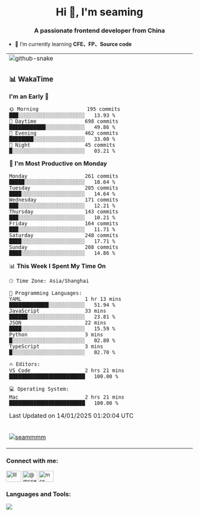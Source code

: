 <h1 align="center">Hi 👋, I'm seaming</h1>
<h3 align="center">A passionate frontend developer from China</h3>

- 🌱 I’m currently learning **CFE、FP、Source code**

<div align="center">

<table>

<tr><td>
  <img alt="github-snake" src="profile-snake-contrib/github-user-contribution.svg"/>
</td></tr>

<tr><td>

### 📊 WakaTime

<!--START_SECTION:waka-->
**I'm an Early 🐤** 

```text
🌞 Morning                195 commits         ███░░░░░░░░░░░░░░░░░░░░░░   13.93 % 
🌆 Daytime                698 commits         ████████████░░░░░░░░░░░░░   49.86 % 
🌃 Evening                462 commits         ████████░░░░░░░░░░░░░░░░░   33.00 % 
🌙 Night                  45 commits          █░░░░░░░░░░░░░░░░░░░░░░░░   03.21 % 
```
📅 **I'm Most Productive on Monday** 

```text
Monday                   261 commits         █████░░░░░░░░░░░░░░░░░░░░   18.64 % 
Tuesday                  205 commits         ████░░░░░░░░░░░░░░░░░░░░░   14.64 % 
Wednesday                171 commits         ███░░░░░░░░░░░░░░░░░░░░░░   12.21 % 
Thursday                 143 commits         ███░░░░░░░░░░░░░░░░░░░░░░   10.21 % 
Friday                   164 commits         ███░░░░░░░░░░░░░░░░░░░░░░   11.71 % 
Saturday                 248 commits         ████░░░░░░░░░░░░░░░░░░░░░   17.71 % 
Sunday                   208 commits         ████░░░░░░░░░░░░░░░░░░░░░   14.86 % 
```


📊 **This Week I Spent My Time On** 

```text
🕑︎ Time Zone: Asia/Shanghai

💬 Programming Languages: 
YAML                     1 hr 13 mins        █████████████░░░░░░░░░░░░   51.94 % 
JavaScript               33 mins             ██████░░░░░░░░░░░░░░░░░░░   23.81 % 
JSON                     22 mins             ████░░░░░░░░░░░░░░░░░░░░░   15.59 % 
Python                   3 mins              █░░░░░░░░░░░░░░░░░░░░░░░░   02.80 % 
TypeScript               3 mins              █░░░░░░░░░░░░░░░░░░░░░░░░   02.70 % 

🔥 Editors: 
VS Code                  2 hrs 21 mins       █████████████████████████   100.00 % 

💻 Operating System: 
Mac                      2 hrs 21 mins       █████████████████████████   100.00 % 
```


 Last Updated on 14/01/2025 01:20:04 UTC
<!--END_SECTION:waka-->

</td></tr>

<tr><td>
  <p align="left"> <a href="https://github.com/ryo-ma/github-profile-trophy"><img src="https://github-profile-trophy.vercel.app/?username=seammmm" alt="seammmm" /></a> </p>
</td></tr>
</table>

<h3 align="left">Connect with me:</h3>
<p align="left">
<a href="https://dev.to/lll" target="blank"><img align="center" src="https://raw.githubusercontent.com/rahuldkjain/github-profile-readme-generator/master/src/images/icons/Social/devto.svg" alt="lll" height="30" width="40" /></a>
<a href="https://medium.com/@mcseaming" target="blank"><img align="center" src="https://raw.githubusercontent.com/rahuldkjain/github-profile-readme-generator/master/src/images/icons/Social/medium.svg" alt="@mcseaming" height="30" width="40" /></a>
<a href="https://www.leetcode.com/mcs" target="blank"><img align="center" src="https://raw.githubusercontent.com/rahuldkjain/github-profile-readme-generator/master/src/images/icons/Social/leet-code.svg" alt="mcs" height="30" width="40" /></a>
</p>

<h3 align="left">Languages and Tools:</h3>
<img align="left" src="https://skillicons.dev/icons?i=sass,ts,jest,express,nuxt,firebase,gatsby,js,vue,react,redux,docker,discord,mongodb,stackoverflow,idea,git,vscode,github,gitlab,figma,vite,svg,next,gulp,webpack,bootstrap,jquery,swift,prisma" />
